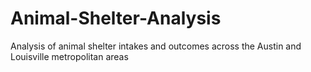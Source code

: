 # Animal-Shelter-Analysis
Analysis of animal shelter intakes and outcomes across the Austin and Louisville metropolitan areas
